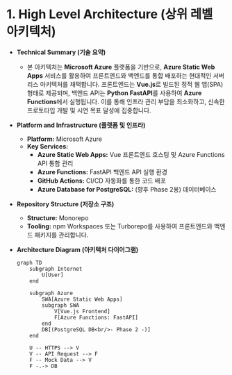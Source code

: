 # 1. High Level Architecture (상위 레벨 아키텍처)

* **Technical Summary (기술 요약)**
    * 본 아키텍처는 **Microsoft Azure** 플랫폼을 기반으로, **Azure Static Web Apps** 서비스를 활용하여 프론트엔드와 백엔드를 통합 배포하는 현대적인 서버리스 아키텍처를 채택합니다. 프론트엔드는 **Vue.js**로 빌드된 정적 웹 앱(SPA) 형태로 제공되며, 백엔드 API는 **Python FastAPI**를 사용하여 **Azure Functions**에서 실행됩니다. 이를 통해 인프라 관리 부담을 최소화하고, 신속한 프로토타입 개발 및 시연 목표 달성에 집중합니다.
* **Platform and Infrastructure (플랫폼 및 인프라)**
    * **Platform:** Microsoft Azure
    * **Key Services:**
        * **Azure Static Web Apps:** Vue 프론트엔드 호스팅 및 Azure Functions API 통합 관리
        * **Azure Functions:** FastAPI 백엔드 API 실행 환경
        * **GitHub Actions:** CI/CD 자동화를 통한 코드 배포
        * **Azure Database for PostgreSQL:** (향후 Phase 2용) 데이터베이스
* **Repository Structure (저장소 구조)**
    * **Structure:** Monorepo
    * **Tooling:** npm Workspaces 또는 Turborepo를 사용하여 프론트엔드와 백엔드 패키지를 관리합니다.

* **Architecture Diagram (아키텍처 다이어그램)**
    ```mermaid
    graph TD
        subgraph Internet
            U[User]
        end

        subgraph Azure
            SWA[Azure Static Web Apps]
            subgraph SWA
                V[Vue.js Frontend]
                F[Azure Functions: FastAPI]
            end
            DB[(PostgreSQL DB<br/>- Phase 2 -)]
        end

        U -- HTTPS --> V
        V -- API Request --> F
        F -- Mock Data --> V
        F -.-> DB
    ```
